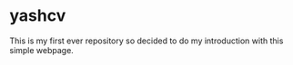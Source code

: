# yashcv
This is my first ever repository so decided to do my introduction with this simple webpage.

